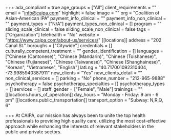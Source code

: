 +++
ada_compliant = true
age_groups = ["All"]
client_requirements = ""
email = "info@caipa.com"
highlight = false
image = ""
org = "Coalition of Asian-American IPA"
payment_info_clinical = ""
payment_info_non_clinical = ""
payment_types = ["N/A"]
payment_types_non_clinical = []
program = ""
sliding_scale_clinical = false
sliding_scale_non_clinical = false
tags = ["Organization"]
telehealth = "No"
website = "https://www.caipa.com/about-us/services/"
[[locations]]
address = "202 Canal St."
boroughs = ["Citywide"]
credentials = []
culturally_competent_treatment = ""
gender_identification = []
languages = ["Chinese (Cantonese)", "Chinese (Mandarin)", "Chinese (Toishanese)", "Chinese (Fujianese)", "Chinese (Taiwanese)", "Chinese (Shanghainese)", "Korean", "Vietnamese", "English"]
latLng = "40.717001092310404, -73.9985940387911"
new_clients = "Yes"
new_clients_detail = ""
non_clinical_services = []
parking = "No"
phone_number = "212-965-9888"
psychotherapy = false
psychotherapy_specialties = []
psychotherapy_types = []
services = []
staff_gender = ["Female", "Male"]
trainings = ""
[[locations.hours_of_operation]]
day_hours = "Monday - Friday: 9 am - 6 pm"
[[locations.public_transportation]]
transport_option = "Subway: N,R,Q, 6"

+++
At CAIPA, our mission has always been to unite the top health professionals to providing high quality care, utilizing the most cost-effective approach while enhancing the interests of relevant stakeholders in the public and private sectors.
